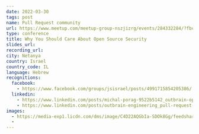 ```yaml
---
date: 2022-03-30
tags: post
name: Pull Request community
url: https://www.meetup.com/meetup-group-nszjizrg/events/284332284/?fbclid=IwAR3RdaetvXdJwRHxZ6TL18fDoSinW6Ntg2udZ69lc1nNszCTLHFMB_2dk2c
type: conference
title: Why You Should Care About Open Source Security
slides_url:
recording_url:
city: Netanya
country: Israel
country_code: IL
language: Hebrew
recognitions:
  facebook:
    - https://www.facebook.com/groups/jsisrael/posts/4991715854205386/
  linkedin:
    - https://www.linkedin.com/posts/michal-porag-9522b5142_outbrain-opensource-meetup-activity-6904666190762119168-cV7e
    - https://www.linkedin.com/posts/outbrain-engineering_pull-request-march-event-outbrain-meetup-activity-6905072691200806912-rSHE
images:
  - https://media-exp1.licdn.com/dms/image/C4D22AQGbIa-SDOk8Gg/feedshare-shrink_1280/0/1646200701578?e=1649289600&v=beta&t=yH1tT6tU8VLJtY2WKjbxfJhOQA09q6GZA2-1JS1lQ3Y
  - 
---
```

